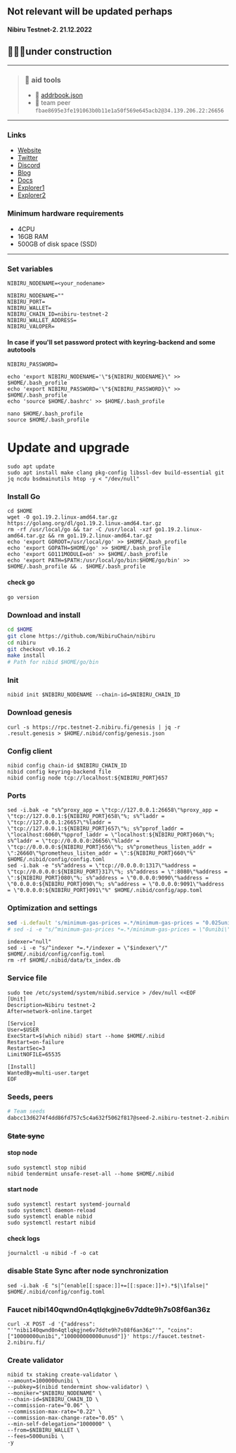 ## Not relevant will be updated perhaps
#### Nibiru Testnet-2. 21.12.2022
## 🚧🚧🚧under construction
____

> ### 🧰 aid tools    
>- 📖 [addrbook.json](https://github.com/toolfun/nets/blob/main/NIBIRU/addrbook.json)    
>- 🚅 team peer `fbae8695e3fe191063b0b11e1a50f569e645acb2@34.139.206.22:26656`
____

### Links
- [Website](https://nibiru.fi/)
- [Twitter](https://twitter.com/NibiruChain)
- [Discord](https://discord.gg/nibiru)
- [Blog](https://blog.nibiru.fi/)
- [Docs](https://docs.nibiru.fi/)
- [Explorer1](https://testnet-1.nibiru.fi/)
- [Explorer2](https://nibiru.explorers.guru/)

### Minimum hardware requirements
- 4CPU
- 16GB RAM
- 500GB of disk space (SSD)
____

### Set variables

```
NIBIRU_NODENAME=<your_nodename>
```
```
NIBIRU_NODENAME=""
NIBIRU_PORT=
NIBIRU_WALLET=
NIBIRU_CHAIN_ID=nibiru-testnet-2
NIBIRU_WALLET_ADDRESS=
NIBIRU_VALOPER=
```
#### In case if you'll set password protect with keyring-backend and some autotools
```
NIBIRU_PASSWORD=
```
```
echo 'export NIBIRU_NODENAME='\"${NIBIRU_NODENAME}\" >> $HOME/.bash_profile
echo 'export NIBIRU_PASSWORD='\"${NIBIRU_PASSWORD}\" >> $HOME/.bash_profile
echo 'source $HOME/.bashrc' >> $HOME/.bash_profile
```

`nano $HOME/.bash_profile`   
`source $HOME/.bash_profile`     

# Update and upgrade
```
sudo apt update
sudo apt install make clang pkg-config libssl-dev build-essential git jq ncdu bsdmainutils htop -y < "/dev/null"
```

### Install Go
```
cd $HOME
wget -O go1.19.2.linux-amd64.tar.gz https://golang.org/dl/go1.19.2.linux-amd64.tar.gz
rm -rf /usr/local/go && tar -C /usr/local -xzf go1.19.2.linux-amd64.tar.gz && rm go1.19.2.linux-amd64.tar.gz
echo 'export GOROOT=/usr/local/go' >> $HOME/.bash_profile
echo 'export GOPATH=$HOME/go' >> $HOME/.bash_profile
echo 'export GO111MODULE=on' >> $HOME/.bash_profile
echo 'export PATH=$PATH:/usr/local/go/bin:$HOME/go/bin' >> $HOME/.bash_profile && . $HOME/.bash_profile
```
#### check go
```
go version
```

### Download and install
```bash
cd $HOME
git clone https://github.com/NibiruChain/nibiru
cd nibiru
git checkout v0.16.2
make install
# Path for nibid $HOME/go/bin
```

### Init
```
nibid init $NIBIRU_NODENAME --chain-id=$NIBIRU_CHAIN_ID
```

### Download genesis
```
curl -s https://rpc.testnet-2.nibiru.fi/genesis | jq -r .result.genesis > $HOME/.nibid/config/genesis.json

```

### Config client
```
nibid config chain-id $NIBIRU_CHAIN_ID
nibid config keyring-backend file
nibid config node tcp://localhost:${NIBIRU_PORT}657
```

### Ports
```
sed -i.bak -e "s%^proxy_app = \"tcp://127.0.0.1:26658\"%proxy_app = \"tcp://127.0.0.1:${NIBIRU_PORT}658\"%; s%^laddr = \"tcp://127.0.0.1:26657\"%laddr = \"tcp://127.0.0.1:${NIBIRU_PORT}657\"%; s%^pprof_laddr = \"localhost:6060\"%pprof_laddr = \"localhost:${NIBIRU_PORT}060\"%; s%^laddr = \"tcp://0.0.0.0:26656\"%laddr = \"tcp://0.0.0.0:${NIBIRU_PORT}656\"%; s%^prometheus_listen_addr = \":26660\"%prometheus_listen_addr = \":${NIBIRU_PORT}660\"%" $HOME/.nibid/config/config.toml
sed -i.bak -e "s%^address = \"tcp://0.0.0.0:1317\"%address = \"tcp://0.0.0.0:${NIBIRU_PORT}317\"%; s%^address = \":8080\"%address = \":${NIBIRU_PORT}080\"%; s%^address = \"0.0.0.0:9090\"%address = \"0.0.0.0:${NIBIRU_PORT}090\"%; s%^address = \"0.0.0.0:9091\"%address = \"0.0.0.0:${NIBIRU_PORT}091\"%" $HOME/.nibid/config/app.toml
```
### Optimization and settings
```bash
sed -i.default 's/minimum-gas-prices =.*/minimum-gas-prices = "0.025unibi"/g' $HOME/.nibid/config/app.toml
# sed -i -e "s/^minimum-gas-prices *=.*/minimum-gas-prices = \"0unibi\"/" $HOME/.nibid/config/app.toml
```
<!-- new version v0.16.2 include these in binary itself```
CONFIG_TOML="$HOME/.nibid/config/config.toml"
sed -i 's/timeout_propose =.*/timeout_propose = "100ms"/g' $CONFIG_TOML
sed -i 's/timeout_propose_delta =.*/timeout_propose_delta = "500ms"/g' $CONFIG_TOML
sed -i 's/timeout_prevote =.*/timeout_prevote = "100ms"/g' $CONFIG_TOML
sed -i 's/timeout_prevote_delta =.*/timeout_prevote_delta = "500ms"/g' $CONFIG_TOML
sed -i 's/timeout_precommit =.*/timeout_precommit = "100ms"/g' $CONFIG_TOML
sed -i 's/timeout_precommit_delta =.*/timeout_precommit_delta = "500ms"/g' $CONFIG_TOML
sed -i 's/timeout_commit =.*/timeout_commit = "1s"/g' $CONFIG_TOML
sed -i 's/skip_timeout_commit =.*/skip_timeout_commit = false/g' $CONFIG_TOML
sed -i.default "s/pruning *=.*/pruning = \"custom\"/g" $HOME/.nibid/config/app.toml
sed -i "s/pruning-keep-recent *=.*/pruning-keep-recent = \"100\"/g" $HOME/.nibid/config/app.toml
sed -i "s/pruning-interval *=.*/pruning-interval = \"10\"/g" $HOME/.nibid/config/app.toml
```-->
```
indexer="null"
sed -i -e "s/^indexer *=.*/indexer = \"$indexer\"/" $HOME/.nibid/config/config.toml
rm -rf $HOME/.nibid/data/tx_index.db
```

### Service file
```
sudo tee /etc/systemd/system/nibid.service > /dev/null <<EOF
[Unit]
Description=Nibiru testnet-2
After=network-online.target

[Service]
User=$USER
ExecStart=$(which nibid) start --home $HOME/.nibid
Restart=on-failure
RestartSec=3
LimitNOFILE=65535

[Install]
WantedBy=multi-user.target
EOF
```
### Seeds, peers
```bash
# Team seeds
dabcc13d6274f4dd86fd757c5c4a632f5062f817@seed-2.nibiru-testnet-2.nibiru.fi:26656,a5383b33a6086083a179f6de3c51434c5d81c69d@seed-1.nibiru-testnet-2.nibiru.fi:26656
```

### ~~State sync~~
#### stop node
```
sudo systemctl stop nibid
nibid tendermint unsafe-reset-all --home $HOME/.nibid
```  
#### start node
```
sudo systemctl restart systemd-journald
sudo systemctl daemon-reload
sudo systemctl enable nibid
sudo systemctl restart nibid
```
#### check logs
```
journalctl -u nibid -f -o cat
```
  
### disable State Sync after node synchronization
```
sed -i.bak -E "s|^(enable[[:space:]]+=[[:space:]]+).*$|\1false|" $HOME/.nibid/config/config.toml
```
### Faucet nibi140qwnd0n4qtlqkgjne6v7ddte9h7s08f6an36z
```
curl -X POST -d '{"address": "'"nibi140qwnd0n4qtlqkgjne6v7ddte9h7s08f6an36z"'", "coins": ["10000000unibi","100000000000unusd"]}' https://faucet.testnet-2.nibiru.fi/
```

### Create validator
```
nibid tx staking create-validator \
--amount=1000000unibi \
--pubkey=$(nibid tendermint show-validator) \
--moniker="$NIBIRU_NODENAME" \
--chain-id=$NIBIRU_CHAIN_ID \
--commission-rate="0.06" \
--commission-max-rate="0.22" \
--commission-max-change-rate="0.05" \
--min-self-delegation="1000000" \
--from=$NIBIRU_WALLET \
--fees=5000unibi \
-y
```
